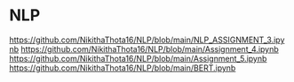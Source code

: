 # NLP
https://github.com/NikithaThota16/NLP/blob/main/NLP_ASSIGNMENT_3.ipynb
https://github.com/NikithaThota16/NLP/blob/main/Assignment_4.ipynb
https://github.com/NikithaThota16/NLP/blob/main/Assignment_5.ipynb
https://github.com/NikithaThota16/NLP/blob/main/BERT.ipynb
